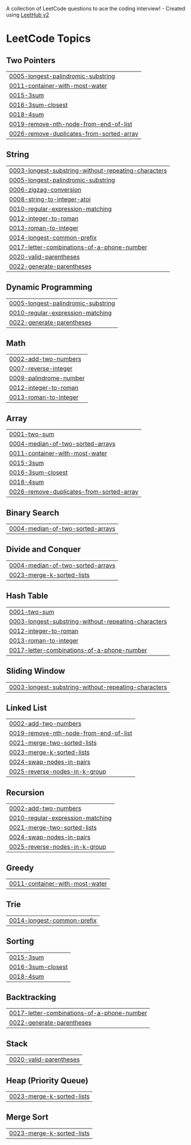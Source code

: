 A collection of LeetCode questions to ace the coding interview! - Created using [LeetHub v2](https://github.com/arunbhardwaj/LeetHub-2.0)
<!---LeetCode Topics Start-->
# LeetCode Topics
## Two Pointers
|  |
| ------- |
| [0005-longest-palindromic-substring](https://github.com/akshaykumarthokala/leetcode/tree/master/0005-longest-palindromic-substring) |
| [0011-container-with-most-water](https://github.com/akshaykumarthokala/leetcode/tree/master/0011-container-with-most-water) |
| [0015-3sum](https://github.com/akshaykumarthokala/leetcode/tree/master/0015-3sum) |
| [0016-3sum-closest](https://github.com/akshaykumarthokala/leetcode/tree/master/0016-3sum-closest) |
| [0018-4sum](https://github.com/akshaykumarthokala/leetcode/tree/master/0018-4sum) |
| [0019-remove-nth-node-from-end-of-list](https://github.com/akshaykumarthokala/leetcode/tree/master/0019-remove-nth-node-from-end-of-list) |
| [0026-remove-duplicates-from-sorted-array](https://github.com/akshaykumarthokala/leetcode/tree/master/0026-remove-duplicates-from-sorted-array) |
## String
|  |
| ------- |
| [0003-longest-substring-without-repeating-characters](https://github.com/akshaykumarthokala/leetcode/tree/master/0003-longest-substring-without-repeating-characters) |
| [0005-longest-palindromic-substring](https://github.com/akshaykumarthokala/leetcode/tree/master/0005-longest-palindromic-substring) |
| [0006-zigzag-conversion](https://github.com/akshaykumarthokala/leetcode/tree/master/0006-zigzag-conversion) |
| [0008-string-to-integer-atoi](https://github.com/akshaykumarthokala/leetcode/tree/master/0008-string-to-integer-atoi) |
| [0010-regular-expression-matching](https://github.com/akshaykumarthokala/leetcode/tree/master/0010-regular-expression-matching) |
| [0012-integer-to-roman](https://github.com/akshaykumarthokala/leetcode/tree/master/0012-integer-to-roman) |
| [0013-roman-to-integer](https://github.com/akshaykumarthokala/leetcode/tree/master/0013-roman-to-integer) |
| [0014-longest-common-prefix](https://github.com/akshaykumarthokala/leetcode/tree/master/0014-longest-common-prefix) |
| [0017-letter-combinations-of-a-phone-number](https://github.com/akshaykumarthokala/leetcode/tree/master/0017-letter-combinations-of-a-phone-number) |
| [0020-valid-parentheses](https://github.com/akshaykumarthokala/leetcode/tree/master/0020-valid-parentheses) |
| [0022-generate-parentheses](https://github.com/akshaykumarthokala/leetcode/tree/master/0022-generate-parentheses) |
## Dynamic Programming
|  |
| ------- |
| [0005-longest-palindromic-substring](https://github.com/akshaykumarthokala/leetcode/tree/master/0005-longest-palindromic-substring) |
| [0010-regular-expression-matching](https://github.com/akshaykumarthokala/leetcode/tree/master/0010-regular-expression-matching) |
| [0022-generate-parentheses](https://github.com/akshaykumarthokala/leetcode/tree/master/0022-generate-parentheses) |
## Math
|  |
| ------- |
| [0002-add-two-numbers](https://github.com/akshaykumarthokala/leetcode/tree/master/0002-add-two-numbers) |
| [0007-reverse-integer](https://github.com/akshaykumarthokala/leetcode/tree/master/0007-reverse-integer) |
| [0009-palindrome-number](https://github.com/akshaykumarthokala/leetcode/tree/master/0009-palindrome-number) |
| [0012-integer-to-roman](https://github.com/akshaykumarthokala/leetcode/tree/master/0012-integer-to-roman) |
| [0013-roman-to-integer](https://github.com/akshaykumarthokala/leetcode/tree/master/0013-roman-to-integer) |
## Array
|  |
| ------- |
| [0001-two-sum](https://github.com/akshaykumarthokala/leetcode/tree/master/0001-two-sum) |
| [0004-median-of-two-sorted-arrays](https://github.com/akshaykumarthokala/leetcode/tree/master/0004-median-of-two-sorted-arrays) |
| [0011-container-with-most-water](https://github.com/akshaykumarthokala/leetcode/tree/master/0011-container-with-most-water) |
| [0015-3sum](https://github.com/akshaykumarthokala/leetcode/tree/master/0015-3sum) |
| [0016-3sum-closest](https://github.com/akshaykumarthokala/leetcode/tree/master/0016-3sum-closest) |
| [0018-4sum](https://github.com/akshaykumarthokala/leetcode/tree/master/0018-4sum) |
| [0026-remove-duplicates-from-sorted-array](https://github.com/akshaykumarthokala/leetcode/tree/master/0026-remove-duplicates-from-sorted-array) |
## Binary Search
|  |
| ------- |
| [0004-median-of-two-sorted-arrays](https://github.com/akshaykumarthokala/leetcode/tree/master/0004-median-of-two-sorted-arrays) |
## Divide and Conquer
|  |
| ------- |
| [0004-median-of-two-sorted-arrays](https://github.com/akshaykumarthokala/leetcode/tree/master/0004-median-of-two-sorted-arrays) |
| [0023-merge-k-sorted-lists](https://github.com/akshaykumarthokala/leetcode/tree/master/0023-merge-k-sorted-lists) |
## Hash Table
|  |
| ------- |
| [0001-two-sum](https://github.com/akshaykumarthokala/leetcode/tree/master/0001-two-sum) |
| [0003-longest-substring-without-repeating-characters](https://github.com/akshaykumarthokala/leetcode/tree/master/0003-longest-substring-without-repeating-characters) |
| [0012-integer-to-roman](https://github.com/akshaykumarthokala/leetcode/tree/master/0012-integer-to-roman) |
| [0013-roman-to-integer](https://github.com/akshaykumarthokala/leetcode/tree/master/0013-roman-to-integer) |
| [0017-letter-combinations-of-a-phone-number](https://github.com/akshaykumarthokala/leetcode/tree/master/0017-letter-combinations-of-a-phone-number) |
## Sliding Window
|  |
| ------- |
| [0003-longest-substring-without-repeating-characters](https://github.com/akshaykumarthokala/leetcode/tree/master/0003-longest-substring-without-repeating-characters) |
## Linked List
|  |
| ------- |
| [0002-add-two-numbers](https://github.com/akshaykumarthokala/leetcode/tree/master/0002-add-two-numbers) |
| [0019-remove-nth-node-from-end-of-list](https://github.com/akshaykumarthokala/leetcode/tree/master/0019-remove-nth-node-from-end-of-list) |
| [0021-merge-two-sorted-lists](https://github.com/akshaykumarthokala/leetcode/tree/master/0021-merge-two-sorted-lists) |
| [0023-merge-k-sorted-lists](https://github.com/akshaykumarthokala/leetcode/tree/master/0023-merge-k-sorted-lists) |
| [0024-swap-nodes-in-pairs](https://github.com/akshaykumarthokala/leetcode/tree/master/0024-swap-nodes-in-pairs) |
| [0025-reverse-nodes-in-k-group](https://github.com/akshaykumarthokala/leetcode/tree/master/0025-reverse-nodes-in-k-group) |
## Recursion
|  |
| ------- |
| [0002-add-two-numbers](https://github.com/akshaykumarthokala/leetcode/tree/master/0002-add-two-numbers) |
| [0010-regular-expression-matching](https://github.com/akshaykumarthokala/leetcode/tree/master/0010-regular-expression-matching) |
| [0021-merge-two-sorted-lists](https://github.com/akshaykumarthokala/leetcode/tree/master/0021-merge-two-sorted-lists) |
| [0024-swap-nodes-in-pairs](https://github.com/akshaykumarthokala/leetcode/tree/master/0024-swap-nodes-in-pairs) |
| [0025-reverse-nodes-in-k-group](https://github.com/akshaykumarthokala/leetcode/tree/master/0025-reverse-nodes-in-k-group) |
## Greedy
|  |
| ------- |
| [0011-container-with-most-water](https://github.com/akshaykumarthokala/leetcode/tree/master/0011-container-with-most-water) |
## Trie
|  |
| ------- |
| [0014-longest-common-prefix](https://github.com/akshaykumarthokala/leetcode/tree/master/0014-longest-common-prefix) |
## Sorting
|  |
| ------- |
| [0015-3sum](https://github.com/akshaykumarthokala/leetcode/tree/master/0015-3sum) |
| [0016-3sum-closest](https://github.com/akshaykumarthokala/leetcode/tree/master/0016-3sum-closest) |
| [0018-4sum](https://github.com/akshaykumarthokala/leetcode/tree/master/0018-4sum) |
## Backtracking
|  |
| ------- |
| [0017-letter-combinations-of-a-phone-number](https://github.com/akshaykumarthokala/leetcode/tree/master/0017-letter-combinations-of-a-phone-number) |
| [0022-generate-parentheses](https://github.com/akshaykumarthokala/leetcode/tree/master/0022-generate-parentheses) |
## Stack
|  |
| ------- |
| [0020-valid-parentheses](https://github.com/akshaykumarthokala/leetcode/tree/master/0020-valid-parentheses) |
## Heap (Priority Queue)
|  |
| ------- |
| [0023-merge-k-sorted-lists](https://github.com/akshaykumarthokala/leetcode/tree/master/0023-merge-k-sorted-lists) |
## Merge Sort
|  |
| ------- |
| [0023-merge-k-sorted-lists](https://github.com/akshaykumarthokala/leetcode/tree/master/0023-merge-k-sorted-lists) |
<!---LeetCode Topics End-->